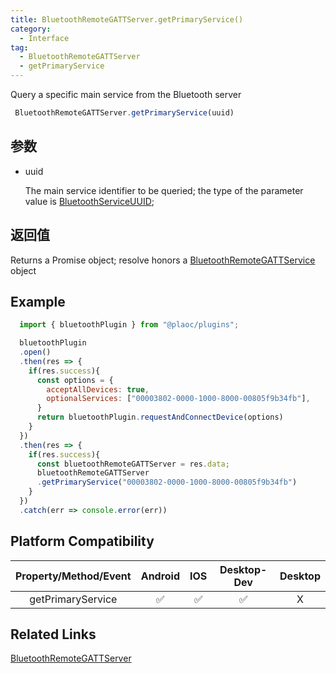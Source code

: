 ```yaml
---
title: BluetoothRemoteGATTServer.getPrimaryService()
category:
  - Interface
tag:
  - BluetoothRemoteGATTServer
  - getPrimaryService 
---
```


Query a specific main service from the Bluetooth server

```js
 BluetoothRemoteGATTServer.getPrimaryService(uuid)
```

## 参数
  
  - uuid

    The main service identifier to be queried; the type of the parameter value is [BluetoothServiceUUID](../bluetooth-service-uuid/index.md);
  

## 返回值

  Returns a Promise object; resolve honors a [BluetoothRemoteGATTService](../bluetooth-remote-gatt-service/index.md) object

## Example
```js
  import { bluetoothPlugin } from "@plaoc/plugins";

  bluetoothPlugin
  .open()
  .then(res => {
    if(res.success){
      const options = {
        acceptAllDevices: true,
        optionalServices: ["00003802-0000-1000-8000-00805f9b34fb"],
      }
      return bluetoothPlugin.requestAndConnectDevice(options)
    }
  })
  .then(res => {
    if(res.success){
      const bluetoothRemoteGATTServer = res.data;
      bluetoothRemoteGATTServer
      .getPrimaryService("00003802-0000-1000-8000-00805f9b34fb")
    }
  })
  .catch(err => console.error(err))
```


## Platform Compatibility

| Property/Method/Event        | Android | IOS | Desktop-Dev | Desktop |
|:----------------------------:|:-------:|:---:|:-----------:|:-------:|
| getPrimaryService            | ✅      | ✅  | ✅          | X      |

## Related Links

[BluetoothRemoteGATTServer](./index.md)



